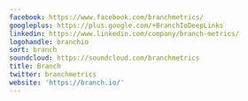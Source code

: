 ```yaml
---
facebook: https://www.facebook.com/branchmetrics/
googleplus: https://plus.google.com/+BranchIoDeepLinks
linkedin: https://www.linkedin.com/company/branch-metrics/
logohandle: branchio
sort: branch
soundcloud: https://soundcloud.com/branchmetrics
title: Branch
twitter: branchmetrics
website: 'https://branch.io/'
---
```

